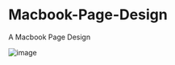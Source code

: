 # Macbook-Page-Design
A Macbook Page Design

![image](https://github.com/XCODEAYUSH/Macbook-Page-Design/assets/109897129/9535a548-083c-47af-ae2c-66cd64bec9f8)

